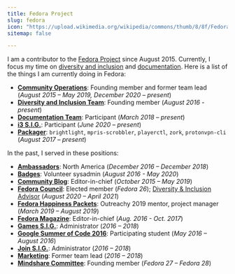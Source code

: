 ```yaml
---
title: Fedora Project
slug: fedora
icon: "https://upload.wikimedia.org/wikipedia/commons/thumb/8/8f/Fedora_logo_%282021%29.svg/2880px-Fedora_logo_%282021%29.svg.png"
sitemap: false

---
```


I am a contributor to the [Fedora Project][1] since August 2015.
Currently, I focus my time on [diversity and inclusion][16] and [documentation][18].
Here is a list of the things I am currently doing in Fedora:

* [**Community Operations**][7]:
  Founding member and former team lead (_August 2015 – May 2019, December 2020 – present_)
* [**Diversity and Inclusion Team**][2]:
  Founding member (_August 2016 - present_)
* [**Documentation Team**][18]:
  Participant (_March 2018 – present_)
* [**i3 S.I.G.**][17]:
  Participant (_June 2020 – present_)
* [**Packager**][3]:
  `brightlight`, `mpris-scrobbler`, `playerctl`, `zork`, `protonvpn-cli` (_August 2017 – present_)

In the past, I served in these positions:

* [**Ambassadors**][4]:
  North America (_December 2016 – December 2018_)
* [**Badges**][5]:
  Volunteer sysadmin (_August 2016 - May 2020_)
* [**Community Blog**][6]:
  Editor-in-chief (_October 2015 – May 2019_)
* [**Fedora Council**][8]:
  Elected member (_Fedora 26_);
  [Diversity & Inclusion Advisor][16] (_August 2020 – April 2021_)
* [**Fedora Happiness Packets**][9]:
  Outreachy 2019 mentor, project manager (_March 2019 – August 2019_)
* [**Fedora Magazine**][10]:
  Editor-in-chief (_Aug. 2016 - Oct. 2017_)
* [**Games S.I.G.**][11]:
  Administrator (_2016 – 2018_)
* [**Google Summer of Code 2016**][12]:
  Participating student (_May 2016 – August 2016_)
* [**Join S.I.G.**][13]:
  Administrator (_2016 – 2018_)
* [**Marketing**][14]:
  Former team lead (_2016 – 2018_)
* [**Mindshare Committee**][15]:
  Founding member (_Fedora 27 – Fedora 28_)

[1]: https://docs.fedoraproject.org/en-US/project/
[2]: https://docs.fedoraproject.org/en-US/diversity-inclusion/
[3]: https://fedoraproject.org/wiki/Join_the_package_collection_maintainers
[4]: https://fedoraproject.org/wiki/Ambassadors
[5]: https://docs.fedoraproject.org/en-US/badges/
[6]: https://communityblog.fedoraproject.org/author/jflory7/
[7]: https://docs.fedoraproject.org/en-US/commops/
[8]: https://docs.fedoraproject.org/en-US/council/
[9]: https://pagure.io/fedora-commops/fedora-happiness-packets
[10]: https://fedoramagazine.org/author/jflory7/
[11]: https://fedoraproject.org/wiki/SIGs/Games
[12]: https://docs.fedoraproject.org/en-US/mentored-projects/gsoc/2016/
[13]: https://docs.fedoraproject.org/en-US/fedora-join/
[14]: https://fedoraproject.org/wiki/Marketing
[15]: https://docs.fedoraproject.org/en-US/mindshare-committee/
[16]: https://docs.fedoraproject.org/en-US/council/diversity-advisor/
[17]: https://docs.fedoraproject.org/en-US/i3/
[18]: https://docs.fedoraproject.org/en-US/fedora-docs/
